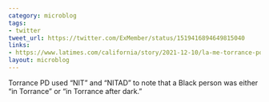 ```yaml
---
category: microblog
tags:
- twitter
tweet_url: https://twitter.com/ExMember/status/1519416894649815040
links:
- https://www.latimes.com/california/story/2021-12-10/la-me-torrance-police-racist-history
layout: microblog
---
```

Torrance PD used “NIT” and “NITAD” to note that a Black person was either “in Torrance” or “in Torrance after dark.”
